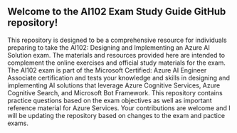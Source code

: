 ## Welcome to the AI102 Exam Study Guide GitHub repository! 
This repository is designed to be a comprehensive resource for individuals preparing to take the AI102: Designing and Implementing an Azure AI Solution exam. 
The materials and resources provided here are intended to complement the online exercises and official study materials for the exam.
The AI102 exam is part of the Microsoft Certified: Azure AI Engineer Associate certification and 
tests your knowledge and skills in designing and implementing AI solutions that leverage Azure Cognitive Services, Azure Cognitive Search, and Microsoft Bot Framework.
This repository contains practice questions based on the exam objectives as well as important reference material for Azure Services.
Your contributions are welcome and I will be updating the repository based on changes to the exam and pactice exams.
